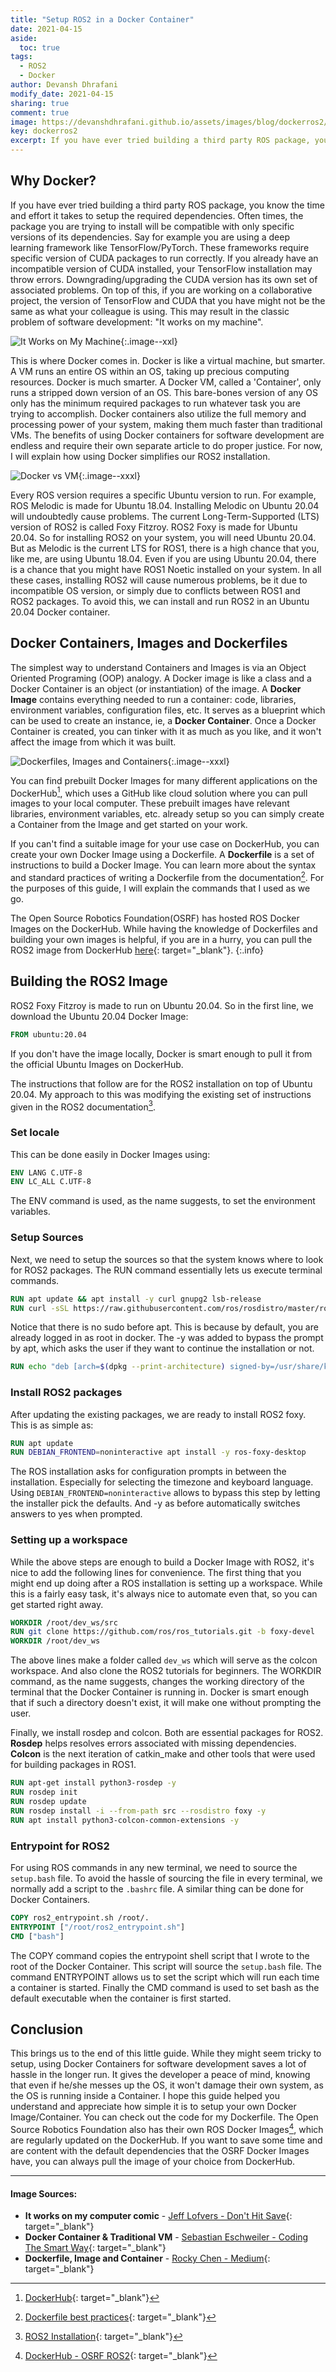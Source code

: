 ```yaml
---
title: "Setup ROS2 in a Docker Container"
date: 2021-04-15
aside:
  toc: true
tags: 
  - ROS2
  - Docker
author: Devansh Dhrafani
modify_date: 2021-04-15
sharing: true
comment: true
image: https://devanshdhrafani.github.io/assets/images/blog/dockerros2/imagecontainerfile.png
key: dockerros2
excerpt: If you have ever tried building a third party ROS package, you know the time and effort it takes to setup the required dependencies. Often times, the package you are trying to install will be compatible with only specific versions of its dependencies. Running your ROS Installation inside a Docker Container can help solve many of these problems.
---
```


## Why Docker?

If you have ever tried building a third party ROS package, you know the time and effort it takes to setup the required dependencies. Often times, the package you are trying to install will be compatible with only specific versions of its dependencies. Say for example you are using a deep learning framework like TensorFlow/PyTorch. These frameworks require specific version of CUDA packages to run correctly. If you already have an incompatible version of CUDA installed, your TensorFlow installation may throw errors. Downgrading/upgrading the CUDA version has its own set of associated problems. On top of this, if you are working on a collaborative project, the version of TensorFlow and CUDA that you have might not be the same as what your colleague is using. This may result in the classic problem of software development: "It works on my machine".

![It Works on My Machine](/assets/images/blog/dockerros2/worksonmymachine.png?style=centerme){:.image--xxl}

This is where Docker comes in. Docker is like a virtual machine, but smarter. A VM runs an entire OS within an OS, taking up precious computing resources. Docker is much smarter. A Docker VM, called a 'Container', only runs a stripped down version of an OS. This bare-bones version of any OS only has the minimum required packages to run whatever task you are trying to accomplish. Docker containers also utilize the full memory and processing power of your system, making them much faster than traditional VMs. The benefits of using Docker containers for software development are endless and require their own separate article to do proper justice. For now, I will explain how using Docker simplifies our ROS2 installation.

![Docker vs VM](/assets/images/blog/dockerros2/dockervsvm.png?style=centerme){:.image--xxxl}

Every ROS version requires a specific Ubuntu version to run. For example, ROS Melodic is made for Ubuntu 18.04. Installing Melodic on Ubuntu 20.04 will undoubtedly cause problems. The current Long-Term-Supported (LTS) version of ROS2 is called Foxy Fitzroy. ROS2 Foxy is made for Ubuntu 20.04. So for installing ROS2 on your system, you will need Ubuntu 20.04. But as Melodic is the current LTS for ROS1, there is a high chance that you, like me, are using Ubuntu 18.04. Even if you are using Ubuntu 20.04, there is a chance that you might have ROS1 Noetic installed on your system. In all these cases, installing ROS2 will cause numerous problems, be it due to incompatible OS version, or simply due to conflicts between ROS1 and ROS2 packages. To avoid this, we can install and run ROS2 in an Ubuntu 20.04 Docker container.

##  Docker Containers, Images and Dockerfiles

The simplest way to understand Containers and Images is via an Object Oriented Programing (OOP) analogy. A Docker image is like a class and a Docker Container is an object (or instantiation) of the image. A **Docker Image** contains everything needed to run a container: code, libraries, environment variables, configuration files, etc. It serves as a blueprint which can be used to create an instance, ie, a **Docker Container**. Once a Docker Container is created, you can tinker with it as much as you like, and it won't affect the image from which it was built.

![Dockerfiles, Images and Containers](/assets/images/blog/dockerros2/imagecontainerfile.png?style=centerme){:.image--xxxl}

You can find prebuilt Docker Images for many different applications on the DockerHub[^1], which uses a GitHub like cloud solution where you can pull images to your local computer. These prebuilt images have relevant libraries, environment variables, etc. already setup so you can simply create a Container from the Image and get started on your work. 

If you can't find a suitable image for your use case on DockerHub, you can create your own Docker Image using a Dockerfile. A **Dockerfile** is a set of instructions to build a Docker Image. You can learn more about the syntax and standard practices of writing a Dockerfile from the documentation[^2]. For the purposes of this guide, I will explain the commands that I used as we go.

The Open Source Robotics Foundation(OSRF) has hosted ROS Docker Images on the DockerHub. While having the knowledge of Dockerfiles and building your own images is helpful, if you are in a hurry, you can pull the ROS2 image from DockerHub [here](https://hub.docker.com/r/osrf/ros2/){: target="_blank"}.
{:.info}

## Building the ROS2 Image

ROS2 Foxy Fitzroy is made to run on Ubuntu 20.04. So in the first line, we download the Ubuntu 20.04 Docker Image:

```dockerfile
FROM ubuntu:20.04
```

If you don't have the image locally, Docker is smart enough to pull it from the official Ubuntu Images on DockerHub.

The instructions that follow are for the ROS2 installation on top of Ubuntu 20.04. My approach to this was modifying the existing set of instructions given in the ROS2 documentation[^3]. 

### Set locale

This can be done easily in Docker Images using:

```dockerfile
ENV LANG C.UTF-8
ENV LC_ALL C.UTF-8
```

The ENV command is used, as the name suggests, to set the environment variables.

### Setup Sources

Next, we need to setup the sources so that the system knows where to look for ROS2 packages. The RUN command essentially lets us execute terminal commands. 

```dockerfile
RUN apt update && apt install -y curl gnupg2 lsb-release
RUN curl -sSL https://raw.githubusercontent.com/ros/rosdistro/master/ros.key  -o /usr/share/keyrings/ros-archive-keyring.gpg
```

Notice that there is no sudo before apt. This is because by default, you are already logged in as root in docker. The -y was added to bypass the prompt by apt, which asks the user if they want to continue the installation or not.

```dockerfile
RUN echo "deb [arch=$(dpkg --print-architecture) signed-by=/usr/share/keyrings/ros-archive-keyring.gpg] http://packages.ros.org/ros2/ubuntu $(lsb_release -cs) main" | tee /etc/apt/sources.list.d/ros2.list > /dev/null
```

### Install ROS2 packages

After updating the existing packages, we are ready to install ROS2 foxy. This is as simple as:

```dockerfile
RUN apt update
RUN DEBIAN_FRONTEND=noninteractive apt install -y ros-foxy-desktop
```

The ROS installation asks for configuration prompts in between the installation. Especially for selecting the timezone and keyboard language. Using `DEBIAN_FRONTEND=noninteractive` allows to bypass this step by letting the installer pick the defaults. And -y as before automatically switches answers to yes when prompted.

### Setting up a workspace

While the above steps are enough to build a Docker Image with ROS2, it's nice to add the following lines for convenience. The first thing that you might end up doing after a ROS installation is setting up a workspace. While this is a fairly easy task, it's always nice to automate even that, so you can get started right away.

```dockerfile
WORKDIR /root/dev_ws/src
RUN git clone https://github.com/ros/ros_tutorials.git -b foxy-devel
WORKDIR /root/dev_ws
```

The above lines make a folder called `dev_ws` which will serve as the colcon workspace. And also clone the ROS2 tutorials for beginners. The WORKDIR command, as the name suggests, changes the working directory of the terminal that the Docker Container is running in. Docker is smart enough that if such a directory doesn't exist, it will make one without prompting the user.

Finally, we install rosdep and colcon. Both are essential packages for ROS2. **Rosdep** helps resolves errors associated with missing dependencies. **Colcon** is the next iteration of catkin_make and other tools that were used for building packages in ROS1.

```dockerfile
RUN apt-get install python3-rosdep -y
RUN rosdep init
RUN rosdep update
RUN rosdep install -i --from-path src --rosdistro foxy -y
RUN apt install python3-colcon-common-extensions -y
```

### Entrypoint for ROS2

For using ROS commands in any new terminal, we need to source the `setup.bash` file. To avoid the hassle of sourcing the file in every terminal, we normally add a script to the `.bashrc` file. A similar thing can be done for Docker Containers.

```dockerfile
COPY ros2_entrypoint.sh /root/.
ENTRYPOINT ["/root/ros2_entrypoint.sh"]
CMD ["bash"]
```

The COPY command copies the entrypoint shell script that I wrote to the root of the Docker Container. This script will source the `setup.bash` file. The command ENTRYPOINT allows us to set the script which will run each time a container is started. Finally the CMD  command is used to set bash as the default executable when the container is first started.

## Conclusion

This brings us to the end of this little guide. While they might seem tricky to setup, using Docker Containers for software development saves a lot of hassle in the longer run. It gives the developer a peace of mind, knowing that even if he/she messes up the OS, it won't damage their own system, as the OS is running inside a Container. I hope this guide helped you understand and appreciate how simple it is to setup your own Docker Image/Container. You can check out the code for my Dockerfile. The Open Source Robotics Foundation also has their own ROS Docker Images[^4], which are regularly updated on the DockerHub. If you want to save some time and are content with the default dependencies that the OSRF Docker Images have, you can always pull the image of your choice from DockerHub.

***

#### Image Sources:
* **It works on my computer comic** - [Jeff Lofvers - Don't Hit Save](https://donthitsave.com/comic/2016/07/15/it-works-on-my-computer){: target="_blank"}
* **Docker Container & Traditional VM** - [Sebastian Eschweiler - Coding The Smart Way](https://codingthesmartway.com/docker-beginners-guide-part-1-images-containers/){: target="_blank"}
* **Dockerfile, Image and Container** - [Rocky Chen - Medium](https://medium.com/swlh/understand-dockerfile-dd11746ed183){: target="_blank"}

[^1]: [DockerHub](https://hub.docker.com/){: target="_blank"}
[^2]: [Dockerfile best practices](https://docs.docker.com/develop/develop-images/dockerfile_best-practices/){: target="_blank"}
[^3]: [ROS2 Installation](https://docs.ros.org/en/foxy/Installation/Ubuntu-Install-Debians.html){: target="_blank"}
[^4]: [DockerHub - OSRF ROS2](https://hub.docker.com/r/osrf/ros2/){: target="_blank"}